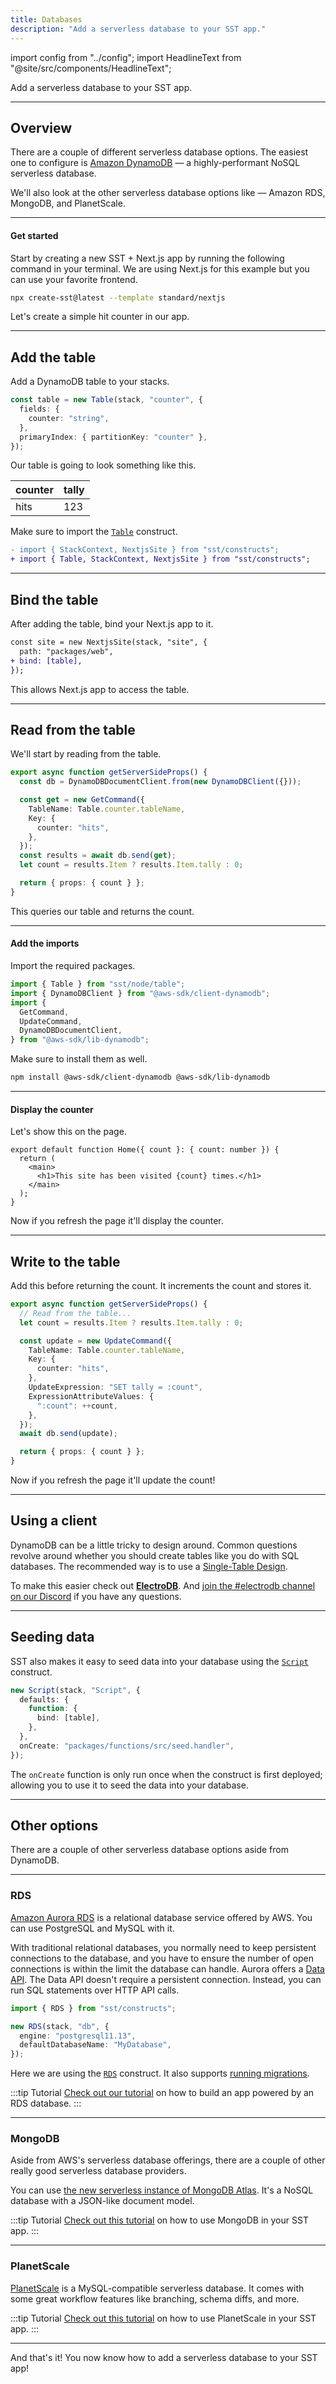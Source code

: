 ```yaml
---
title: Databases
description: "Add a serverless database to your SST app."
---
```


import config from "../config";
import HeadlineText from "@site/src/components/HeadlineText";

<HeadlineText>

Add a serverless database to your SST app.

</HeadlineText>

---

## Overview

There are a couple of different serverless database options. The easiest one to configure is [Amazon DynamoDB](https://aws.amazon.com/dynamodb/) — a highly-performant NoSQL serverless database.

We'll also look at the other serverless database options like — Amazon RDS, MongoDB, and PlanetScale.

---

#### Get started

Start by creating a new SST + Next.js app by running the following command in your terminal. We are using Next.js for this example but you can use your favorite frontend.

```bash
npx create-sst@latest --template standard/nextjs
```

Let's create a simple hit counter in our app.

---

## Add the table

Add a DynamoDB table to your stacks.

```ts title="stacks/Default.ts"
const table = new Table(stack, "counter", {
  fields: {
    counter: "string",
  },
  primaryIndex: { partitionKey: "counter" },
});
```

Our table is going to look something like this.

| counter | tally |
| ------- | ----- |
| hits    | 123   |

Make sure to import the [`Table`](constructs/Table.md) construct.

```diff title="stacks/Default.ts"
- import { StackContext, NextjsSite } from "sst/constructs";
+ import { Table, StackContext, NextjsSite } from "sst/constructs";
```

---

## Bind the table

After adding the table, bind your Next.js app to it.

```diff title="stacks/Default.ts"
const site = new NextjsSite(stack, "site", {
  path: "packages/web",
+ bind: [table],
});
```

This allows Next.js app to access the table.

---

## Read from the table

We'll start by reading from the table.

```ts title="functions/web/pages/index.ts" {5}
export async function getServerSideProps() {
  const db = DynamoDBDocumentClient.from(new DynamoDBClient({}));

  const get = new GetCommand({
    TableName: Table.counter.tableName,
    Key: {
      counter: "hits",
    },
  });
  const results = await db.send(get);
  let count = results.Item ? results.Item.tally : 0;

  return { props: { count } };
}
```

This queries our table and returns the count.

---

#### Add the imports

Import the required packages.

```ts title="functions/web/pages/index.ts"
import { Table } from "sst/node/table";
import { DynamoDBClient } from "@aws-sdk/client-dynamodb";
import {
  GetCommand,
  UpdateCommand,
  DynamoDBDocumentClient,
} from "@aws-sdk/lib-dynamodb";
```

Make sure to install them as well.

```bash
npm install @aws-sdk/client-dynamodb @aws-sdk/lib-dynamodb
```

---

#### Display the counter

Let's show this on the page.

```tsx title="functions/web/pages/index.tsx"
export default function Home({ count }: { count: number }) {
  return (
    <main>
      <h1>This site has been visited {count} times.</h1>
    </main>
  );
}
```

Now if you refresh the page it'll display the counter.

---

## Write to the table

Add this before returning the count. It increments the count and stores it.

```ts title="functions/web/pages/index.ts"
export async function getServerSideProps() {
  // Read from the table...
  let count = results.Item ? results.Item.tally : 0;

  const update = new UpdateCommand({
    TableName: Table.counter.tableName,
    Key: {
      counter: "hits",
    },
    UpdateExpression: "SET tally = :count",
    ExpressionAttributeValues: {
      ":count": ++count,
    },
  });
  await db.send(update);

  return { props: { count } };
}
```

Now if you refresh the page it'll update the count!

---

## Using a client

DynamoDB can be a little tricky to design around. Common questions revolve around whether you should create tables like you do with SQL databases. The recommended way is to use a [Single-Table Design](https://www.alexdebrie.com/posts/dynamodb-single-table/).

To make this easier check out [**ElectroDB**](https://electrodb.dev/en/core-concepts/introduction/). And <a href={config.discord}>join the #electrodb channel on our Discord</a> if you have any questions.

---

## Seeding data

SST also makes it easy to seed data into your database using the [`Script`](constructs/Script.md) construct.

```ts title="stacks/Default.ts"
new Script(stack, "Script", {
  defaults: {
    function: {
      bind: [table],
    },
  },
  onCreate: "packages/functions/src/seed.handler",
});
```

The `onCreate` function is only run once when the construct is first deployed; allowing you to use it to seed the data into your database.

---

## Other options

There are a couple of other serverless database options aside from DynamoDB.

---

### RDS

[Amazon Aurora RDS](https://docs.aws.amazon.com/AmazonRDS/latest/AuroraUserGuide/CHAP_AuroraOverview.html) is a relational database service offered by AWS. You can use PostgreSQL and MySQL with it.

With traditional relational databases, you normally need to keep persistent connections to the database, and you have to ensure the number of open connections is within the limit the database can handle. Aurora offers a [Data API](https://docs.aws.amazon.com/AmazonRDS/latest/AuroraUserGuide/data-api.html). The Data API doesn't require a persistent connection. Instead, you can run SQL statements over HTTP API calls.

```ts
import { RDS } from "sst/constructs";

new RDS(stack, "db", {
  engine: "postgresql11.13",
  defaultDatabaseName: "MyDatabase",
});
```

Here we are using the [`RDS`](constructs/RDS.md) construct. It also supports [running migrations](constructs/RDS.md#migrations).

:::tip Tutorial
[Check out our tutorial](learn/index.md) on how to build an app powered by an RDS database.
:::

---

### MongoDB

Aside from AWS's serverless database offerings, there are a couple of other really good serverless database providers.

You can use [the new serverless instance of MongoDB Atlas](https://www.mongodb.com/atlas/database?utm_campaign=serverless_stack&utm_source=serverlessstack&utm_medium=website&utm_term=partner). It's a NoSQL database with a JSON-like document model.

:::tip Tutorial
[Check out this tutorial](https://sst.dev/examples/how-to-use-mongodb-in-your-serverless-app.html) on how to use MongoDB in your SST app.
:::

---

### PlanetScale

[PlanetScale](https://planetscale.com) is a MySQL-compatible serverless database. It comes with some great workflow features like branching, schema diffs, and more.

:::tip Tutorial
[Check out this tutorial](https://sst.dev/examples/how-to-use-planetscale-in-your-serverless-app.html) on how to use PlanetScale in your SST app.
:::

---

And that's it! You now know how to add a serverless database to your SST app!
